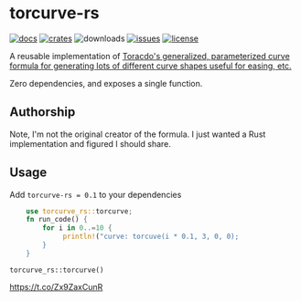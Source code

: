 torcurve-rs
=========================
[![docs](https://img.shields.io/docsrs/torcurve-rs)](https://docs.rs/torcurve-rs)
[![crates](https://img.shields.io/crates/v/torcurve-rs)](https://crates.io/crates/torcurve-rs)
![downloads](https://img.shields.io/crates/d/torcurve-rs)
[![issues](https://img.shields.io/github/issues/akarras/torcurve-rs)](https://github.com/akarras/torcurve-rs/issues)
[![license](https://img.shields.io/github/license/akarras/torcurve-rs)](https://github.com/akarras/torcurve-rs/blob/main/LICENSE)

A reusable implementation of [Toracdo's generalized, parameterized curve formula for generating lots of different curve shapes useful for easing, etc.](https://twitter.com/torcado/status/1490070852494372870)

Zero dependencies, and exposes a single function.

## Authorship

Note, I'm not the original creator of the formula. I just wanted a Rust implementation and figured I should share.

## Usage
Add `torcurve-rs = 0.1` to your dependencies

```rs
    use torcurve_rs::torcurve;
    fn run_code() {
        for i in 0..=10 {
             println!("curve: torcuve(i * 0.1, 3, 0, 0);
        }
    }
```
`torcurve_rs::torcurve()`

https://t.co/Zx9ZaxCunR